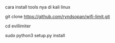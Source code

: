 cara install tools nya di kali linux


git clone https://github.com/ryndsopan/wifi-limit.git


cd evillimiter


sudo python3 setup.py install

